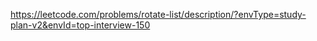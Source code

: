 https://leetcode.com/problems/rotate-list/description/?envType=study-plan-v2&envId=top-interview-150